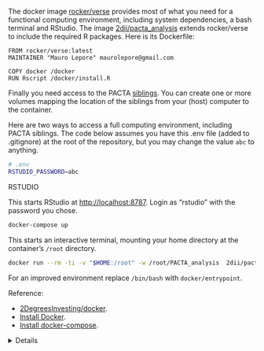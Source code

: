 
The docker image [rocker/verse](https://hub.docker.com/r/rocker/verse)
provides most of what you need for a functional computing environment,
including system dependencies, a bash terminal and RStudio. The image
[2dii/pacta\_analysis](https://hub.docker.com/r/2dii/pacta_analysis)
extends rocker/verse to include the required R packages. Here is its
Dockerfile:

    FROM rocker/verse:latest
    MAINTAINER "Mauro Lepore" maurolepore@gmail.com

    COPY docker /docker
    RUN Rscript /docker/install.R

Finally you need access to the PACTA [siblings](#Siblings). You can
create one or more volumes mapping the location of the siblings from
your (host) computer to the container.

Here are two ways to access a full computing environment, including
PACTA siblings. The code below assumes you have this .env file (added to
.gitignore) at the root of the repository, but you may change the value
`abc` to anything.

``` bash
# .env
RSTUDIO_PASSWORD=abc
```

RSTUDIO

This starts RStudio at <http://localhost:8787>. Login as “rstudio” with
the password you chose.

``` bash
docker-compose up
```

This starts an interactive terminal, mounting your home directory at the
container’s `/root` directory.

``` bash
docker run --rm -ti -v "$HOME:/root" -w /root/PACTA_analysis  2dii/pacta_analysis:latest /bin/bash
```

For an improved environment replace `/bin/bash` with
`docker/entrypoint`.

Reference:

-   [2DegreesInvesting/docker](https://github.com/2DegreesInvesting/docker/tree/master/r-packages).
-   [Install Docker](https://docs.docker.com/engine/install/).
-   [Install docker-compose](https://docs.docker.com/compose/install/).

<details>

``` r
devtools::session_info()
#> ─ Session info ───────────────────────────────────────────────────────────────
#>  setting  value                       
#>  version  R version 4.0.4 (2021-02-15)
#>  os       Ubuntu 20.04 LTS            
#>  system   x86_64, linux-gnu           
#>  ui       X11                         
#>  language (EN)                        
#>  collate  en_US.UTF-8                 
#>  ctype    en_US.UTF-8                 
#>  tz       Etc/UTC                     
#>  date     2021-03-09                  
#> 
#> ─ Packages ───────────────────────────────────────────────────────────────────
#>  ! package        * version    date       lib source        
#>    assertthat       0.2.1      2019-03-21 [1] RSPM (R 4.0.3)
#>    cachem           1.0.4      2021-02-13 [1] RSPM (R 4.0.3)
#>    callr            3.5.1      2020-10-13 [1] RSPM (R 4.0.3)
#>    cli              2.3.0      2021-01-31 [1] RSPM (R 4.0.3)
#>    codetools        0.2-18     2020-11-04 [2] CRAN (R 4.0.4)
#>    config           0.3.1      2020-12-17 [1] RSPM (R 4.0.3)
#>    conflicted       1.0.4      2019-06-21 [1] RSPM (R 4.0.0)
#>    crayon           1.4.1      2021-02-08 [1] RSPM (R 4.0.3)
#>    DBI              1.1.1      2021-01-15 [1] RSPM (R 4.0.3)
#>    desc             1.2.0      2018-05-01 [1] RSPM (R 4.0.3)
#>    devtools         2.3.2      2020-09-18 [1] RSPM (R 4.0.3)
#>    digest           0.6.27     2020-10-24 [1] RSPM (R 4.0.3)
#>    dplyr            1.0.4      2021-02-02 [1] RSPM (R 4.0.3)
#>    ellipsis         0.3.1      2020-05-15 [1] RSPM (R 4.0.3)
#>    evaluate         0.14       2019-05-28 [1] RSPM (R 4.0.3)
#>    fansi            0.4.2      2021-01-15 [1] RSPM (R 4.0.3)
#>    fastmap          1.1.0      2021-01-25 [1] RSPM (R 4.0.3)
#>    fs               1.5.0      2020-07-31 [1] RSPM (R 4.0.3)
#>    fst              0.9.4      2020-08-27 [1] RSPM (R 4.0.3)
#>    generics         0.1.0      2020-10-31 [1] RSPM (R 4.0.3)
#>    glue             1.4.2      2020-08-27 [1] RSPM (R 4.0.3)
#>    here             1.0.1      2020-12-13 [1] RSPM (R 4.0.3)
#>    hms              1.0.0      2021-01-13 [1] RSPM (R 4.0.3)
#>    htmltools        0.5.1.1    2021-01-22 [1] RSPM (R 4.0.3)
#>    janitor          2.1.0      2021-01-05 [1] RSPM (R 4.0.3)
#>    knitr            1.31       2021-01-27 [1] RSPM (R 4.0.3)
#>    lifecycle        1.0.0      2021-02-15 [1] RSPM (R 4.0.3)
#>    lubridate        1.7.9.2    2020-11-13 [1] RSPM (R 4.0.3)
#>    magrittr         2.0.1      2020-11-17 [1] RSPM (R 4.0.3)
#>    memoise          2.0.0      2021-01-26 [1] RSPM (R 4.0.3)
#>  R PACTA.analysis * 0.0.0.9000 <NA>       [?] <NA>          
#>    pillar           1.5.0      2021-02-22 [1] RSPM (R 4.0.3)
#>    pkgbuild         1.2.0      2020-12-15 [1] RSPM (R 4.0.3)
#>    pkgconfig        2.0.3      2019-09-22 [1] RSPM (R 4.0.3)
#>    pkgload          1.1.0      2020-05-29 [1] RSPM (R 4.0.3)
#>    prettyunits      1.1.1      2020-01-24 [1] RSPM (R 4.0.3)
#>    processx         3.4.5      2020-11-30 [1] RSPM (R 4.0.3)
#>    ps               1.5.0      2020-12-05 [1] RSPM (R 4.0.3)
#>    purrr            0.3.4      2020-04-17 [1] RSPM (R 4.0.3)
#>    R6               2.5.0      2020-10-28 [1] RSPM (R 4.0.3)
#>    Rcpp             1.0.6      2021-01-15 [1] RSPM (R 4.0.3)
#>    readr            1.4.0      2020-10-05 [1] RSPM (R 4.0.3)
#>    remotes          2.2.0      2020-07-21 [1] RSPM (R 4.0.3)
#>    renv             0.13.0     2021-02-24 [1] RSPM (R 4.0.3)
#>    rlang            0.4.10     2020-12-30 [1] RSPM (R 4.0.3)
#>    rmarkdown        2.7        2021-02-19 [1] RSPM (R 4.0.3)
#>    rprojroot        2.0.2      2020-11-15 [1] RSPM (R 4.0.3)
#>    rstudioapi       0.13       2020-11-12 [1] RSPM (R 4.0.3)
#>    sessioninfo      1.1.1      2018-11-05 [1] RSPM (R 4.0.3)
#>    snakecase        0.11.0     2019-05-25 [1] RSPM (R 4.0.3)
#>    stringi          1.5.3      2020-09-09 [1] RSPM (R 4.0.3)
#>    stringr          1.4.0      2019-02-10 [1] RSPM (R 4.0.3)
#>    testthat       * 3.0.2      2021-02-14 [1] RSPM (R 4.0.3)
#>    tibble           3.1.0      2021-02-25 [1] RSPM (R 4.0.3)
#>    tidyselect       1.1.0      2020-05-11 [1] RSPM (R 4.0.3)
#>    usethis          2.0.1      2021-02-10 [1] RSPM (R 4.0.3)
#>    utf8             1.1.4      2018-05-24 [1] RSPM (R 4.0.3)
#>    vctrs            0.3.6      2020-12-17 [1] RSPM (R 4.0.3)
#>    withr            2.4.1      2021-01-26 [1] RSPM (R 4.0.3)
#>    xfun             0.21       2021-02-10 [1] RSPM (R 4.0.3)
#>    yaml             2.2.1      2020-02-01 [1] RSPM (R 4.0.3)
#> 
#> [1] /usr/local/lib/R/site-library
#> [2] /usr/local/lib/R/library
#> 
#>  R ── Package was removed from disk.
```

</details>

